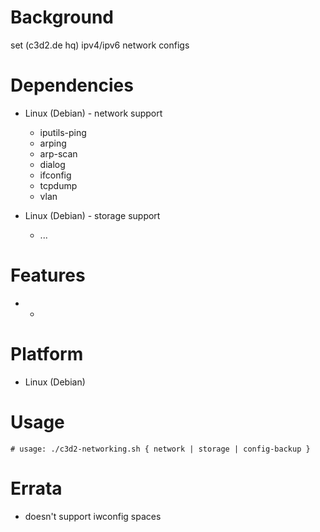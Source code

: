
Background
==========
set (c3d2.de hq) ipv4/ipv6 network configs

Dependencies
============
* Linux (Debian) - network support
   * iputils-ping
   * arping
   * arp-scan
   * dialog
   * ifconfig
   * tcpdump
   * vlan

* Linux (Debian) - storage support
   * ...

Features
========
* -

Platform
========
* Linux (Debian)

Usage
=====
    # usage: ./c3d2-networking.sh { network | storage | config-backup }

Errata
======
* doesn't support iwconfig spaces

